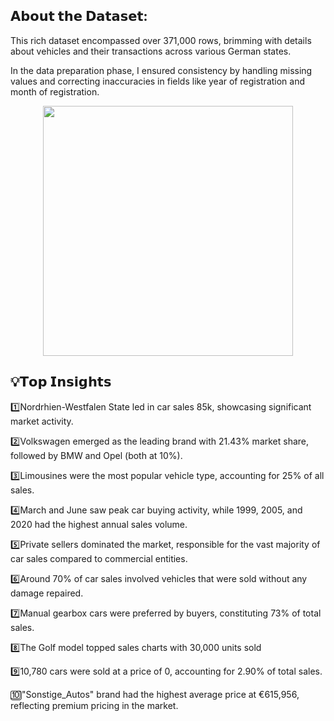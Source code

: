 ## 𝗔𝗯𝗼𝘂𝘁 𝘁𝗵𝗲 𝗗𝗮𝘁𝗮𝘀𝗲𝘁:
This rich dataset encompassed over 371,000 rows, brimming with details about vehicles and their transactions across various German states.

In the data preparation phase, I ensured consistency by handling missing values and correcting inaccuracies in fields like year of registration and month of registration.

<p align="center">
  <img src="https://github.com/lucnguyen104/supply_chain_analysis/blob/main/data_model.png" height="400">
</p>

## 💡𝗧𝗼𝗽 𝗜𝗻𝘀𝗶𝗴𝗵𝘁𝘀
1️⃣Nordrhien-Westfalen State led in car sales 85k, showcasing significant market activity.

2️⃣Volkswagen emerged as the leading brand with 21.43% market share, followed by BMW and Opel (both at 10%).

3️⃣Limousines were the most popular vehicle type, accounting for 25% of all sales.

4️⃣March and June saw peak car buying activity, while 1999, 2005, and 2020 had the highest annual sales volume.

5️⃣Private sellers dominated the market, responsible for the vast majority of car sales compared to commercial entities.

6️⃣Around 70% of car sales involved vehicles that were sold without any damage repaired.

7️⃣Manual gearbox cars were preferred by buyers, constituting 73% of total sales.

8️⃣The Golf model topped sales charts with 30,000 units sold

9️⃣10,780 cars were sold at a price of 0, accounting for 2.90% of total sales.

🔟"Sonstige_Autos" brand had the highest average price at €615,956, reflecting premium pricing in the market.



